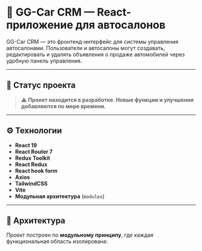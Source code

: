 # 🚗 GG-Car CRM — React-приложение для автосалонов

GG-Car CRM — это фронтенд-интерфейс для системы управления автосалонами. Пользователи и автосалоны могут создавать, редактировать и удалять объявления о продаже автомобилей через удобную панель управления.

---

## 🚧 Статус проекта

> ⚠️ **Проект находится в разработке. Новые функции и улучшения добавляются по мере времени.**

---

## ⚙️ Технологии

- **React 19**
- **React Router 7**
- **Redux Toolkit**
- **React Redux**
- **React hook form**
- **Axios**
- **TailwindCSS**
- **Vite**
- **Модульная архитектура** (`modules`)

---

## 🧱 Архитектура

Проект построен по **модульному принципу**, где каждая функциональная область изолирована:

